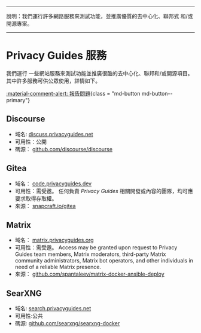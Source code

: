 - - -
說明：我們運行許多網路服務來測試功能，並推廣優質的去中心化、聯邦式 和/或 開源專案。
- - -

# Privacy Guides 服務

我們運行 一些網站服務來測試功能並推廣很酷的去中心化、聯邦和/或開源項目。 其中許多服務可供公眾使用，詳情如下。

[:material-comment-alert: 報告問題](https://discuss.privacyguides.net/c/services/2){class = "md-button md-button--primary"}

## Discourse

- 域名: [discuss.privacyguides.net](https://discuss.privacyguides.net)
- 可用性：公開
- 碼源： [github.com/discourse/discourse](https://github.com/discourse/discourse)

## Gitea

- 域名： [code.privacyguides.dev](https://code.privacyguides.dev)
- 可用性：需受邀。 任何負責 *Privacy Guides* 相關開發或內容的團隊，均可應要求取得存取權。
- 來源： [snapcraft.io/gitea](https://snapcraft.io/gitea)

## Matrix

- 域名： [matrix.privacyguides.org](https://matrix.privacyguides.org)
- 可用性：需受邀。 Access may be granted upon request to Privacy Guides team members, Matrix moderators, third-party Matrix community administrators, Matrix bot operators, and other individuals in need of a reliable Matrix presence.
- 來源： [github.com/spantaleev/matrix-docker-ansible-deploy](https://github.com/spantaleev/matrix-docker-ansible-deploy)

## SearXNG

- 域名: [search.privacyguides.net](https://search.privacyguides.net)
- 可用性:公共
- 碼源: [github.com/searxng/searxng-docker](https://github.com/searxng/searxng-docker)
